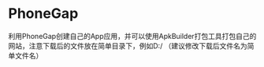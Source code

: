 PhoneGap
========

利用PhoneGap创建自己的App应用，并可以使用ApkBuilder打包工具打包自己的网站，注意下载后的文件放在简单目录下，例如D:/ （建议修改下载后文件名为简单文件名）
